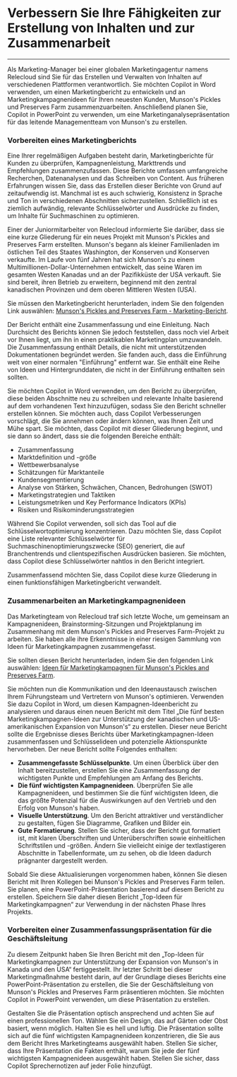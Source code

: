 # Verbessern Sie Ihre Fähigkeiten zur Erstellung von Inhalten und zur Zusammenarbeit
---
Als Marketing-Manager bei einer globalen Marketingagentur namens Relecloud sind Sie für das Erstellen und Verwalten von Inhalten auf verschiedenen Plattformen verantwortlich. Sie möchten Copilot in Word verwenden, um einen Marketingbericht zu entwickeln und an Marketingkampagnenideen für Ihren neuesten Kunden, Munson's Pickles und Preserves Farm zusammenzuarbeiten. Anschließend planen Sie, Copilot in PowerPoint zu verwenden, um eine Marketinganalysepräsentation für das leitende Managementteam von Munson's zu erstellen.

### Vorbereiten eines Marketingberichts

Eine Ihrer regelmäßigen Aufgaben besteht darin, Marketingberichte für Kunden zu überprüfen, Kampagnenleistung, Markttrends und Empfehlungen zusammenzufassen. Diese Berichte umfassen umfangreiche Recherchen, Datenanalysen und das Schreiben von Content. Aus früheren Erfahrungen wissen Sie, dass das Erstellen dieser Berichte von Grund auf zeitaufwendig ist. Manchmal ist es auch schwierig, Konsistenz in Sprache und Ton in verschiedenen Abschnitten sicherzustellen. Schließlich ist es ziemlich aufwändig, relevante Schlüsselwörter und Ausdrücke zu finden, um Inhalte für Suchmaschinen zu optimieren.

Einer der Juniormitarbeiter von Relecloud informierte Sie darüber, dass sie eine kurze Gliederung für ein neues Projekt mit Munson's Pickles and Preserves Farm erstellten. Munson's begann als kleiner Familienladen im östlichen Teil des Staates Washington, der Konserven und Konserven verkaufte. Im Laufe von fünf Jahren hat sich Munson's zu einem Multimillionen-Dollar-Unternehmen entwickelt, das seine Waren im gesamten Westen Kanadas und an der Pazifikküste der USA verkauft. Sie sind bereit, ihren Betrieb zu erweitern, beginnend mit den zentral kanadischen Provinzen und dem oberen Mittleren Westen (USA).

Sie müssen den Marketingbericht herunterladen, indem Sie den folgenden Link auswählen: [Munson's Pickles and Preserves Farm - Marketing-Bericht](https://go.microsoft.com/fwlink/?linkid=2268063).

Der Bericht enthält eine Zusammenfassung und eine Einleitung. Nach Durchsicht des Berichts können Sie jedoch feststellen, dass noch viel Arbeit vor Ihnen liegt, um ihn in einen praktikablen Marketingplan umzuwandeln. Die Zusammenfassung enthält Details, die nicht mit unterstützenden Dokumentationen begründet werden. Sie fanden auch, dass die Einführung weit von einer normalen "Einführung" entfernt war. Sie enthält eine Reihe von Ideen und Hintergrunddaten, die nicht in der Einführung enthalten sein sollten.

Sie möchten Copilot in Word verwenden, um den Bericht zu überprüfen, diese beiden Abschnitte neu zu schreiben und relevante Inhalte basierend auf dem vorhandenen Text hinzuzufügen, sodass Sie den Bericht schneller erstellen können. Sie möchten auch, dass Copilot Verbesserungen vorschlägt, die Sie annehmen oder ändern können, was Ihnen Zeit und Mühe spart. Sie möchten, dass Copilot mit dieser Gliederung beginnt, und sie dann so ändert, dass sie die folgenden Bereiche enthält:

 -  Zusammenfassung
 -  Marktdefinition und -größe
 -  Wettbewerbsanalyse
 -  Schätzungen für Marktanteile
 -  Kundensegmentierung
 -  Analyse von Stärken, Schwächen, Chancen, Bedrohungen (SWOT)
 -  Marketingstrategien und Taktiken
 -  Leistungsmetriken und Key Performance Indicators (KPIs)
 -  Risiken und Risikominderungsstrategien

Während Sie Copilot verwenden, soll sich das Tool auf die Schlüsselwortoptimierung konzentrieren. Dazu möchten Sie, dass Copilot eine Liste relevanter Schlüsselwörter für Suchmaschinenoptimierungszwecke (SEO) generiert, die auf Branchentrends und clientspezifischen Ausdrücken basieren. Sie möchten, dass Copilot diese Schlüsselwörter nahtlos in den Bericht integriert.

Zusammenfassend möchten Sie, dass Copilot diese kurze Gliederung in einen funktionsfähigen Marketingbericht verwandelt.

### Zusammenarbeiten an Marketingkampagnenideen

Das Marketingteam von Relecloud traf sich letzte Woche, um gemeinsam an Kampagnenideen, Brainstorming-Sitzungen und Projektplanung im Zusammenhang mit dem Munson's Pickles and Preserves Farm-Projekt zu arbeiten. Sie haben alle ihre Erkenntnisse in einer riesigen Sammlung von Ideen für Marketingkampagnen zusammengefasst.

Sie sollten diesen Bericht herunterladen, indem Sie den folgenden Link auswählen: [Ideen für Marketingkampagnen für Munson's Pickles and Preserves Farm](https://go.microsoft.com/fwlink/?linkid=2268691).

Sie möchten nun die Kommunikation und den Ideenaustausch zwischen Ihrem Führungsteam und Vertretern von Munson's optimieren. Verwenden Sie dazu Copilot in Word, um diesen Kampagnen-Ideenbericht zu analysieren und daraus einen neuen Bericht mit dem Titel „Die fünf besten Marketingkampagnen-Ideen zur Unterstützung der kanadischen und US-amerikanischen Expansion von Munson's“ zu erstellen. Dieser neue Bericht sollte die Ergebnisse dieses Berichts über Marketingkampagnen-Ideen zusammenfassen und Schlüsselideen und potenzielle Aktionspunkte hervorheben. Der neue Bericht sollte Folgendes enthalten:

 -  **Zusammengefasste Schlüsselpunkte**. Um einen Überblick über den Inhalt bereitzustellen, erstellen Sie eine Zusammenfassung der wichtigsten Punkte und Empfehlungen am Anfang des Berichts.
 -  **Die fünf wichtigsten Kampagnenideen**. Überprüfen Sie alle Kampagnenideen, und bestimmen Sie die fünf wichtigsten Ideen, die das größte Potenzial für die Auswirkungen auf den Vertrieb und den Erfolg von Munson's haben.
 -  **Visuelle Unterstützung**. Um den Bericht attraktiver und verständlicher zu gestalten, fügen Sie Diagramme, Grafiken und Bilder ein.
 -  **Gute Formatierung**. Stellen Sie sicher, dass der Bericht gut formatiert ist, mit klaren Überschriften und Unterüberschriften sowie einheitlichen Schriftstilen und -größen. Ändern Sie vielleicht einige der textlastigeren Abschnitte in Tabellenformate, um zu sehen, ob die Ideen dadurch prägnanter dargestellt werden.

Sobald Sie diese Aktualisierungen vorgenommen haben, können Sie diesen Bericht mit Ihren Kollegen bei Munson's Pickles and Preserves Farm teilen. Sie planen, eine PowerPoint-Präsentation basierend auf diesem Bericht zu erstellen. Speichern Sie daher diesen Bericht „Top-Ideen für Marketingkampagnen“ zur Verwendung in der nächsten Phase Ihres Projekts.

### Vorbereiten einer Zusammenfassungspräsentation für die Geschäftsleitung

Zu diesem Zeitpunkt haben Sie Ihren Bericht mit den „Top-Ideen für Marketingkampagnen zur Unterstützung der Expansion von Munson's in Kanada und den USA“ fertiggestellt. Ihr letzter Schritt bei dieser Marketingmaßnahme besteht darin, auf der Grundlage dieses Berichts eine PowerPoint-Präsentation zu erstellen, die Sie der Geschäftsleitung von Munson's Pickles and Preserves Farm präsentieren möchten. Sie möchten Copilot in PowerPoint verwenden, um diese Präsentation zu erstellen.

Gestalten Sie die Präsentation optisch ansprechend und achten Sie auf einen professionellen Ton. Wählen Sie ein Design, das auf Gärten oder Obst basiert, wenn möglich. Halten Sie es hell und luftig. Die Präsentation sollte sich auf die fünf wichtigsten Kampagnenideen konzentrieren, die Sie aus dem Bericht Ihres Marketingteams ausgewählt haben. Stellen Sie sicher, dass Ihre Präsentation die Fakten enthält, warum Sie jede der fünf wichtigsten Kampagnenideen ausgewählt haben. Stellen Sie sicher, dass Copilot Sprechernotizen auf jeder Folie hinzufügt.
